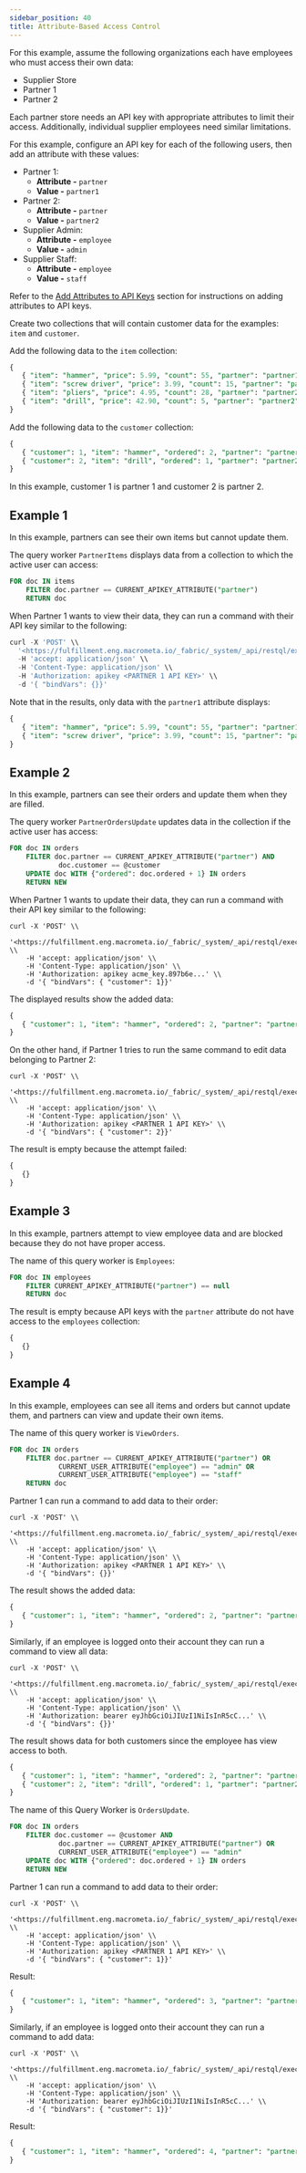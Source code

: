 ```yaml
---
sidebar_position: 40
title: Attribute-Based Access Control
---
```


For this example, assume the following organizations each have employees who must access their own data:

- Supplier Store
- Partner 1
- Partner 2

Each partner store needs an API key with appropriate attributes to limit their access. Additionally, individual supplier employees need similar limitations.

For this example, configure an API key for each of the following users, then add an attribute with these values:

- Partner 1:
    - **Attribute -** `partner`
    - **Value -** `partner1`
- Partner 2:
    - **Attribute -** `partner`
    - **Value -** `partner2`
- Supplier Admin:
    - **Attribute -** `employee`
    - **Value -** `admin`
- Supplier Staff:
    - **Attribute -** `employee`
    - **Value -** `staff`

Refer to the [Add Attributes to API Keys](../account-management/attributes/add-attributes-api.md) section for instructions on adding attributes to API keys.

Create two collections that will contain customer data for the examples: `item` and `customer`.

Add the following data to the `item` collection:

```sql
{
   { "item": "hammer", "price": 5.99, "count": 55, "partner": "partner1" },
   { "item": "screw driver", "price": 3.99, "count": 15, "partner": "partner1" },
   { "item": "pliers", "price": 4.95, "count": 28, "partner": "partner2" },
   { "item": "drill", "price": 42.90, "count": 5, "partner": "partner2" }
}
```

Add the following data to the `customer` collection:

```sql
{
   { "customer": 1, "item": "hammer", "ordered": 2, "partner": "partner1" },
   { "customer": 2, "item": "drill", "ordered": 1, "partner": "partner2" }
}
```

In this example, customer 1 is partner 1 and customer 2 is partner 2.

## Example 1

In this example, partners can see their own items but cannot update them.

The query worker `PartnerItems` displays data from a collection to which the active user can access:

```sql
FOR doc IN items
    FILTER doc.partner == CURRENT_APIKEY_ATTRIBUTE("partner")
    RETURN doc
```

When Partner 1 wants to view their data, they can run a command with their API key similar to the following:

```sql
curl -X 'POST' \\
  '<https://fulfillment.eng.macrometa.io/_fabric/_system/_api/restql/execute/PartnerItems>' \\
  -H 'accept: application/json' \\
  -H 'Content-Type: application/json' \\
  -H 'Authorization: apikey <PARTNER 1 API KEY>' \\
  -d '{ "bindVars": {}}'
```

Note that in the results, only data with the `partner1` attribute displays:

```sql
{
   { "item": "hammer", "price": 5.99, "count": 55, "partner": "partner1" },
   { "item": "screw driver", "price": 3.99, "count": 15, "partner": "partner1" },
}
```

## Example 2

In this example, partners can see their orders and update them when they are filled.

The query worker `PartnerOrdersUpdate` updates data in the collection if the active user has access:

```sql
FOR doc IN orders
    FILTER doc.partner == CURRENT_APIKEY_ATTRIBUTE("partner") AND
            doc.customer == @customer
    UPDATE doc WITH {"ordered": doc.ordered + 1} IN orders
    RETURN NEW
```

When Partner 1 wants to update their data, they can run a command with their API key similar to the following:

```
curl -X 'POST' \\
    '<https://fulfillment.eng.macrometa.io/_fabric/_system/_api/restql/execute/PartnerOrdersUpdate>' \\
    -H 'accept: application/json' \\
    -H 'Content-Type: application/json' \\
    -H 'Authorization: apikey acme_key.897b6e...' \\
    -d '{ "bindVars": { "customer": 1}}'
```

The displayed results show the added data:

```sql
{
   { "customer": 1, "item": "hammer", "ordered": 2, "partner": "partner1" },
}
```

On the other hand, if Partner 1 tries to run the same command to edit data belonging to Partner 2:

```
curl -X 'POST' \\
    '<https://fulfillment.eng.macrometa.io/_fabric/_system/_api/restql/execute/PartnerOrdersUpdate>' \\
    -H 'accept: application/json' \\
    -H 'Content-Type: application/json' \\
    -H 'Authorization: apikey <PARTNER 1 API KEY>' \\
    -d '{ "bindVars": { "customer": 2}}'
```

The result is empty because the attempt failed:

```sql
{
   {}
}
```

## Example 3

In this example, partners attempt to view employee data and are blocked because they do not have proper access.

The name of this query worker is `Employees`:

```sql
FOR doc IN employees
    FILTER CURRENT_APIKEY_ATTRIBUTE("partner") == null
    RETURN doc
```

The result is empty because API keys with the `partner` attribute do not have access to the `employees` collection:

```sql
{
   {}
}
```

## Example 4

In this example, employees can see all items and orders but cannot update them, and partners can view and update their own items.

The name of this query worker is `ViewOrders`.

```sql
FOR doc IN orders
    FILTER doc.partner == CURRENT_APIKEY_ATTRIBUTE("partner") OR 
            CURRENT_USER_ATTRIBUTE("employee") == "admin" OR
            CURRENT_USER_ATTRIBUTE("employee") == "staff"
    RETURN doc
```

Partner 1 can run a command to add data to their order:

```
curl -X 'POST' \\
    '<https://fulfillment.eng.macrometa.io/_fabric/_system/_api/restql/execute/ViewOrders>' \\
    -H 'accept: application/json' \\
    -H 'Content-Type: application/json' \\
    -H 'Authorization: apikey <PARTNER 1 API KEY>' \\
    -d '{ "bindVars": {}}'
```

The result shows the added data:

```sql
{
   { "customer": 1, "item": "hammer", "ordered": 2, "partner": "partner1" }
}
```

Similarly, if an employee is logged onto their account they can run a command to view all data:

```
curl -X 'POST' \\
    '<https://fulfillment.eng.macrometa.io/_fabric/_system/_api/restql/execute/ViewOrders>' \\
    -H 'accept: application/json' \\
    -H 'Content-Type: application/json' \\
    -H 'Authorization: bearer eyJhbGciOiJIUzI1NiIsInR5cC...' \\
    -d '{ "bindVars": {}}'
```

The result shows data for both customers since the employee has view access to both.

```sql
{
   { "customer": 1, "item": "hammer", "ordered": 2, "partner": "partner1" },
   { "customer": 2, "item": "drill", "ordered": 1, "partner": "partner2" }
}
```


The name of this Query Worker is `OrdersUpdate`.

```sql
FOR doc IN orders
    FILTER doc.customer == @customer AND
            doc.partner == CURRENT_APIKEY_ATTRIBUTE("partner") OR
            CURRENT_USER_ATTRIBUTE("employee") == "admin"
    UPDATE doc WITH {"ordered": doc.ordered + 1} IN orders
    RETURN NEW
```

Partner 1 can run a command to add data to their order:

```
curl -X 'POST' \\
    '<https://fulfillment.eng.macrometa.io/_fabric/_system/_api/restql/execute/OrdersUpdate>' \\
    -H 'accept: application/json' \\
    -H 'Content-Type: application/json' \\
    -H 'Authorization: apikey <PARTNER 1 API KEY>' \\
    -d '{ "bindVars": { "customer": 1}}'
```

Result:

```sql
{
   { "customer": 1, "item": "hammer", "ordered": 3, "partner": "partner1" }
}
```

Similarly, if an employee is logged onto their account they can run a command to add data:

```
curl -X 'POST' \\
    '<https://fulfillment.eng.macrometa.io/_fabric/_system/_api/restql/execute/OrdersUpdate>' \\
    -H 'accept: application/json' \\
    -H 'Content-Type: application/json' \\
    -H 'Authorization: bearer eyJhbGciOiJIUzI1NiIsInR5cC...' \\
    -d '{ "bindVars": { "customer": 1}}'
```

Result:

```sql
{
   { "customer": 1, "item": "hammer", "ordered": 4, "partner": "partner1" }
}
```